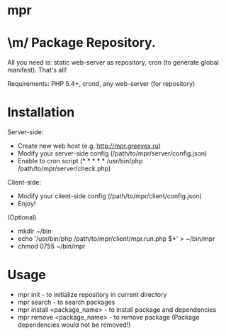 # mpr

\m/ Package Repository.
===

All you need is: static web-server as repository, cron (to generate global manifest). That's all!

Requirements: PHP 5.4+, crond, any web-server (for repository)

Installation
===

Server-side:
* Create new web host (e.g. http://mpr.greevex.ru)
* Modify your server-side config (/path/to/mpr/server/config.json)
* Enable to cron script (* * * * * /usr/bin/php /path/to/mpr/server/check.php)

Client-side:
* Modify your client-side config (/path/to/mpr/client/config.json)
* Enjoy!

(Optional)
* mkdir ~/bin
* echo '/usr/bin/php /path/to/mpr/client/mpr.run.php $*' > ~/bin/mpr
* chmod 0755 ~/bin/mpr

Usage
===

* mpr init - to initialize repository in current directory
* mpr search <query> - to search packages
* mpr install <package_name> - to install package and dependencies
* mpr remove <package_name> - to remove package (Package dependencies would not be removed!)